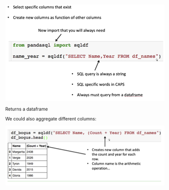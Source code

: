 ![image-20191125154251601](1.08.14_SQL_in_pandas.assets/image-20191125154251601.png)

Returns a dataframe

We could also aggregate different columns:

![image-20191125154321882](1.08.14_SQL_in_pandas.assets/image-20191125154321882.png)